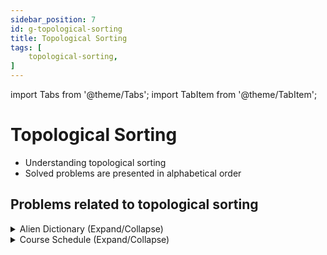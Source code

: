 ```yaml
---
sidebar_position: 7 
id: g-topological-sorting 
title: Topological Sorting
tags: [
    topological-sorting,
]
---
```


import Tabs from '@theme/Tabs';
import TabItem from '@theme/TabItem';

# Topological Sorting 

- Understanding topological sorting
- Solved problems are presented in alphabetical order

## Problems related to topological sorting 

<details> 
<summary> Alien Dictionary (Expand/Collapse) </summary> 

### [↗ Alien Dictionary](../data-structures/k-graphs.md/)

</details>

<details> 
<summary> Course Schedule (Expand/Collapse) </summary> 

### [↗ Course Schedule](../data-structures/k-graphs.md)

</details>